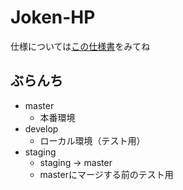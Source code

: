 # Joken-HP
仕様については[この仕様書](./.github/仕様.md)をみてね


## ぶらんち
- master
  - 本番環境
- develop
  - ローカル環境（テスト用）
- staging
  - staging -> master
  - masterにマージする前のテスト用